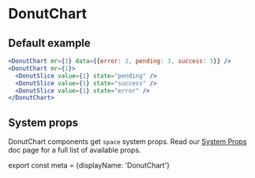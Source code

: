 # DonutChart

## Default example
```.jsx
<DonutChart mr={1} data={{error: 2, pending: 3, success: 5}} />
<DonutChart mr={1}>
  <DonutSlice value={1} state="pending" />
  <DonutSlice value={1} state="success" />
  <DonutSlice value={1} state="error" />
</DonutChart>
```

## System props

DonutChart components get `space` system props. Read our [System Props](/system-props) doc page for a full list of available props.

export const meta = {displayName: 'DonutChart'}
